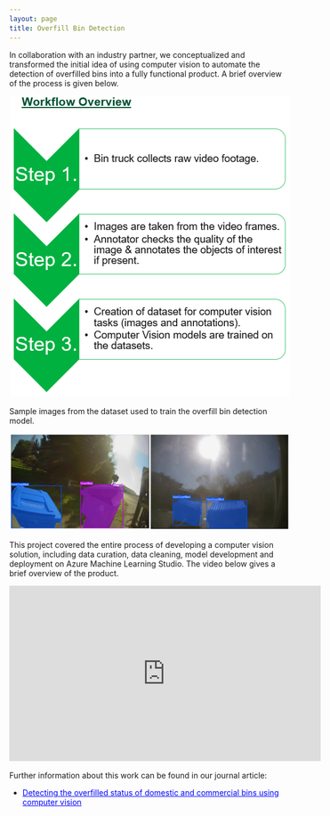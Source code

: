 ```yaml
---
layout: page
title: Overfill Bin Detection
---
```


In collaboration with an industry partner, we conceptualized and transformed the initial idea of using computer vision to automate the detection of overfilled bins into a fully functional product. A brief overview of the process is given below.

<p style="text-align: center;">
  <img src="/assets/img/workflow.png" alt="Workflow" style="max-width: 100%; height: auto;" />
</p>

Sample images from the dataset used to train the overfill bin detection model.

<p style="text-align: center;">
  <img src="/assets/img/overfill_bins.png" alt="Overfill Bin Example" style="max-width: 100%; height: auto;" />
</p>


This project covered the entire process of developing a computer vision solution, including data curation, data cleaning, model development and deployment on Azure Machine Learning Studio. The video below gives a brief overview of the product.

<center>
<iframe width="560" height="315" src="https://www.youtube.com/embed/7LikslM3YYs?si=ojc-VyMTk2oGTpgw" title="YouTube video player" frameborder="0" allow="accelerometer; autoplay; clipboard-write; encrypted-media; gyroscope; picture-in-picture; web-share" referrerpolicy="strict-origin-when-cross-origin" allowfullscreen></iframe>
</center>

Further information about this work can be found in our journal article:   
- <a href="https://www.sciencedirect.com/science/article/pii/S2667305323000546" style="color:blue; text-decoration: underline;">Detecting the overfilled status of domestic and commercial bins using computer vision</a> 


